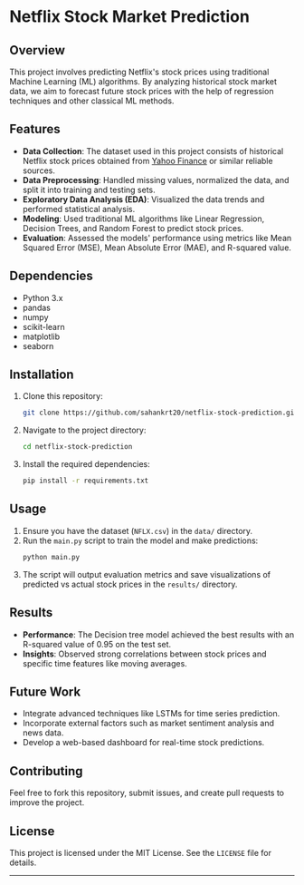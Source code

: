 # Netflix Stock Market Prediction

## Overview
This project involves predicting Netflix's stock prices using traditional Machine Learning (ML) algorithms. By analyzing historical stock market data, we aim to forecast future stock prices with the help of regression techniques and other classical ML methods.

## Features
- **Data Collection**: The dataset used in this project consists of historical Netflix stock prices obtained from [Yahoo Finance](https://finance.yahoo.com) or similar reliable sources.
- **Data Preprocessing**: Handled missing values, normalized the data, and split it into training and testing sets.
- **Exploratory Data Analysis (EDA)**: Visualized the data trends and performed statistical analysis.
- **Modeling**: Used traditional ML algorithms like Linear Regression, Decision Trees, and Random Forest to predict stock prices.
- **Evaluation**: Assessed the models' performance using metrics like Mean Squared Error (MSE), Mean Absolute Error (MAE), and R-squared value.

## Dependencies
- Python 3.x
- pandas
- numpy
- scikit-learn
- matplotlib
- seaborn

## Installation
1. Clone this repository:
   ```bash
   git clone https://github.com/sahankrt20/netflix-stock-prediction.git
   ```
2. Navigate to the project directory:
   ```bash
   cd netflix-stock-prediction
   ```
3. Install the required dependencies:
   ```bash
   pip install -r requirements.txt
   ```

## Usage
1. Ensure you have the dataset (`NFLX.csv`) in the `data/` directory.
2. Run the `main.py` script to train the model and make predictions:
   ```bash
   python main.py
   ```
3. The script will output evaluation metrics and save visualizations of predicted vs actual stock prices in the `results/` directory.

## Results
- **Performance**: The Decision tree model achieved the best results with an R-squared value of 0.95 on the test set.
- **Insights**: Observed strong correlations between stock prices and specific time features like moving averages.

## Future Work
- Integrate advanced techniques like LSTMs for time series prediction.
- Incorporate external factors such as market sentiment analysis and news data.
- Develop a web-based dashboard for real-time stock predictions.

## Contributing
Feel free to fork this repository, submit issues, and create pull requests to improve the project.

## License
This project is licensed under the MIT License. See the `LICENSE` file for details.

---

